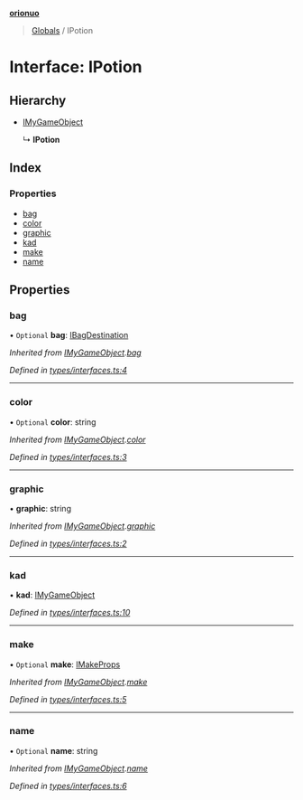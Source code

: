 **[orionuo](../README.md)**

> [Globals](../globals.md) / IPotion

# Interface: IPotion

## Hierarchy

* [IMyGameObject](imygameobject.md)

  ↳ **IPotion**

## Index

### Properties

* [bag](ipotion.md#bag)
* [color](ipotion.md#color)
* [graphic](ipotion.md#graphic)
* [kad](ipotion.md#kad)
* [make](ipotion.md#make)
* [name](ipotion.md#name)

## Properties

### bag

• `Optional` **bag**: [IBagDestination](ibagdestination.md)

*Inherited from [IMyGameObject](imygameobject.md).[bag](imygameobject.md#bag)*

*Defined in [types/interfaces.ts:4](https://github.com/msviha/orionuo/blob/ff1a9e9/src/types/interfaces.ts#L4)*

___

### color

• `Optional` **color**: string

*Inherited from [IMyGameObject](imygameobject.md).[color](imygameobject.md#color)*

*Defined in [types/interfaces.ts:3](https://github.com/msviha/orionuo/blob/ff1a9e9/src/types/interfaces.ts#L3)*

___

### graphic

•  **graphic**: string

*Inherited from [IMyGameObject](imygameobject.md).[graphic](imygameobject.md#graphic)*

*Defined in [types/interfaces.ts:2](https://github.com/msviha/orionuo/blob/ff1a9e9/src/types/interfaces.ts#L2)*

___

### kad

•  **kad**: [IMyGameObject](imygameobject.md)

*Defined in [types/interfaces.ts:10](https://github.com/msviha/orionuo/blob/ff1a9e9/src/types/interfaces.ts#L10)*

___

### make

• `Optional` **make**: [IMakeProps](imakeprops.md)

*Inherited from [IMyGameObject](imygameobject.md).[make](imygameobject.md#make)*

*Defined in [types/interfaces.ts:5](https://github.com/msviha/orionuo/blob/ff1a9e9/src/types/interfaces.ts#L5)*

___

### name

• `Optional` **name**: string

*Inherited from [IMyGameObject](imygameobject.md).[name](imygameobject.md#name)*

*Defined in [types/interfaces.ts:6](https://github.com/msviha/orionuo/blob/ff1a9e9/src/types/interfaces.ts#L6)*

